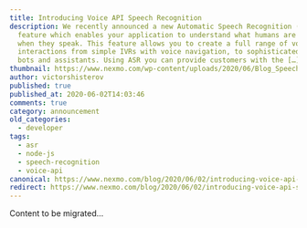 ```yaml
---
title: Introducing Voice API Speech Recognition
description: We recently announced a new Automatic Speech Recognition (ASR)
  feature which enables your application to understand what humans are saying
  when they speak. This feature allows you to create a full range of voice
  interactions from simple IVRs with voice navigation, to sophisticated voice
  bots and assistants. Using ASR you can provide customers with the […]
thumbnail: https://www.nexmo.com/wp-content/uploads/2020/06/Blog_Speech-Recognition_1200x600.png
author: victorshisterov
published: true
published_at: 2020-06-02T14:03:46
comments: true
category: announcement
old_categories:
  - developer
tags:
  - asr
  - node-js
  - speech-recognition
  - voice-api
canonical: https://www.nexmo.com/blog/2020/06/02/introducing-voice-api-speech-recognition
redirect: https://www.nexmo.com/blog/2020/06/02/introducing-voice-api-speech-recognition
---
```

Content to be migrated...